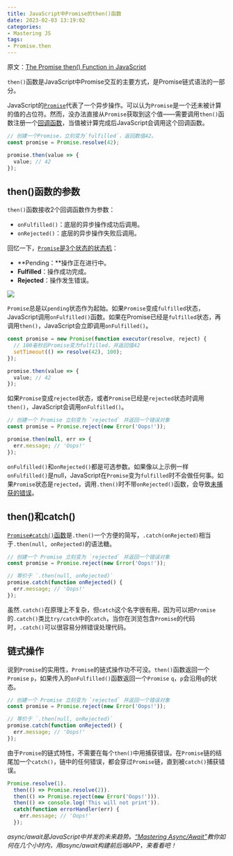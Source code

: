 ```yaml
---
title: JavaScript中Promise的then()函数
date: 2023-02-03 13:19:02
categories:
- Mastering JS
tags:
- Promise.then
---
```


原文：[The Promise then() Function in JavaScript](https://masteringjs.io/tutorials/fundamentals/then)

`then()`函数是JavaScript中Promise交互的主要方式，是Promise链式语法的一部分。

<!-- more -->

JavaScript的[`Promise`](https://developer.mozilla.org/en-US/docs/Web/JavaScript/Reference/Global_Objects/Promise)代表了一个异步操作。可以认为`Promise`是一个还未被计算的值的占位符。然而，没办法直接从`Promise`获取到这个值——需要调用`then()`函数注册一个[回调函数](https://masteringjs.io/tutorials/fundamentals/callbacks)，当值被计算完成后JavaScript会调用这个回调函数。

```javascript
// 创建一个Promise，立刻变为`fulfilled`，返回数值42。
const promise = Promise.resolve(42);

promise.then(value => {
  value; // 42
});
```

## then()函数的参数

`then()`函数接收2个回调函数作为参数：

* `onFulfilled()`：底层的异步操作成功后调用。
* `onRejected()`：底层的异步操作失败后调用。

回忆一下，[`Promise`是3个状态的状态机](https://masteringjs.io/tutorials/fundamentals/promise#promises-as-state-machines)：

* **Pending：**操作正在进行中。
* **Fulfilled**：操作成功完成。
* **Rejected**：操作发生错误。

![](/post-images/promises-in-javascript-2023-02-02-19-17-10.png)

`Promise`总是以`pending`状态作为起始。如果`Promise`变成`fulfilled`状态，JavaScript调用`onFulfilled()`函数。如果在Promise已经是`fulfilled`状态，再调用`then()`，JavaScript会立即调用`onFulfilled()`。

```javascript
const promise = new Promise(function executor(resolve, reject) {
  // 100毫秒后Promise变为fulfilled，并返回值42
  setTimeout(() => resolve(42), 100);
});

promise.then(value => {
  value; // 42
});
```

如果`Promise`变成`rejected`状态，或者`Promise`已经是`rejected`状态时调用`then()`，JavaScript会调用`onFulfilled()`。

```javascript
// 创建一个 Promise 立刻变为 `rejected` 并返回一个错误对象
const promise = Promise.reject(new Error('Oops!'));

promise.then(null, err => {
  err.message; // 'Oops!'
});
```

`onFulfilled()`和`onRejected()`都是可选参数。如果像以上示例一样`onFulfilled()`是null，JavaScript在`Promise`变为`fulfilled`时不会做任何事。如果`Promise`状态是`rejected`，调用`.then()`时不带`onRejected()`函数，会导致[未捕获的错误](https://thecodebarbarian.com/unhandled-promise-rejections-in-node.js.html)。

## then()和catch()

[`Promise#catch()`函数](https://developer.mozilla.org/en-US/docs/Web/JavaScript/Reference/Global_Objects/Promise/catch)是`.then()`一个方便的简写，`.catch(onRejected)`相当于`.then(null, onRejected)`的语法糖。

```javascript
// 创建一个 Promise 立刻变为 `rejected` 并返回一个错误对象
const promise = Promise.reject(new Error('Oops!'));

// 等价于 `.then(null, onRejected)`
promise.catch(function onRejected() {
  err.message; // 'Oops!'
});
```

虽然`.catch()`在原理上不复杂，但`catch`这个名字很有用，因为可以把`Promise`的`.catch()`类比`try/catch`中的`catch`，当你在浏览包含`Promise`的代码时，`.catch()`可以很容易分辨错误处理代码。

## 链式操作

说到`Promise`的实用性，`Promise`的链式操作功不可没。`then()`函数返回一个`Promise` `p`，如果传入的`onFulfilled()`函数返回一个`Promise` `q`，`p`会沿用`q`的状态。

```javascript
// 创建一个 Promise 立刻变为 `rejected` 并返回一个错误对象
const promise = Promise.reject(new Error('Oops!'));

// 等价于 `.then(null, onRejected)`
promise.catch(function onRejected() {
  err.message; // 'Oops!'
});
```

由于`Promise`的链式特性，不需要在每个`then()`中用捕获错误。在`Promise`链的结尾加一个`catch()`，链中的任何错误，都会穿过`Promise`链，直到被`catch()`捕获错误。

```javascript
Promise.resolve(1).
  then(() => Promise.resolve(2)).
  then(() => Promise.reject(new Error('Oops!'))).
  then(() => console.log('This will not print')).
  catch(function errorHandler(err) {
    err.message; // 'Oops!'
  });
```

*async/await是JavaScript中并发的未来趋势。[“Mastering Async/Await”](http://asyncawait.net/)教你如何在几个小时内，用async/await构建前后端APP，来看看吧！*